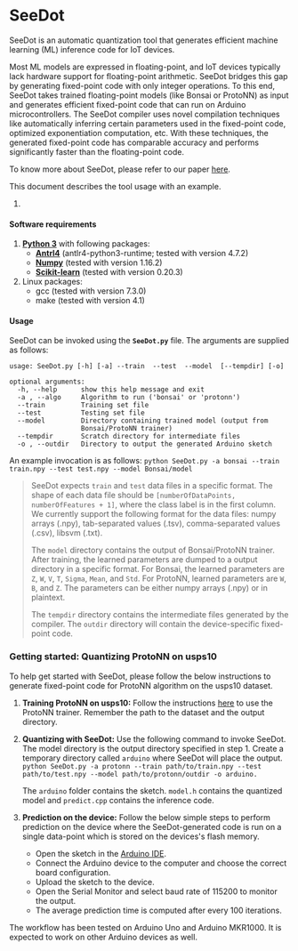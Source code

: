 # SeeDot

SeeDot is an automatic quantization tool that generates efficient machine learning (ML) inference code for IoT devices.

Most ML models are expressed in floating-point, and IoT devices typically lack hardware support for floating-point arithmetic. SeeDot bridges this gap by generating fixed-point code with only integer operations. To this end, SeeDot takes trained floating-point models (like Bonsai or ProtoNN) as input and generates efficient fixed-point code that can run on Arduino microcontrollers. The SeeDot compiler uses novel compilation techniques like automatically inferring certain parameters used in the fixed-point code, optimized exponentiation computation, etc. With these techniques, the generated fixed-point code has comparable accuracy and performs significantly faster than the floating-point code.

To know more about SeeDot, please refer to our paper [here](https://www.microsoft.com/en-us/research/publication/compiling-kb-sized-machine-learning-models-to-constrained-hardware/).

This document describes the tool usage with an example.

1. 

#### **Software requirements**

1. [**Python 3**](https://www.python.org/) with following packages:
   - **[Antrl4](http://www.antlr.org/)** (antlr4-python3-runtime; tested with version 4.7.2)
   - **[Numpy](http://www.numpy.org/)** (tested with version 1.16.2)
   - **[Scikit-learn](https://scikit-learn.org/stable/)** (tested with version 0.20.3)
2. Linux packages:
   - gcc (tested with version 7.3.0)
   - make (tested with version 4.1)

#### **Usage**

SeeDot can be invoked using the **`SeeDot.py`** file. The arguments are supplied as follows:

```
usage: SeeDot.py [-h] [-a] --train  --test  --model  [--tempdir] [-o]

optional arguments:
  -h, --help      show this help message and exit
  -a , --algo     Algorithm to run ('bonsai' or 'protonn')
  --train         Training set file
  --test          Testing set file
  --model         Directory containing trained model (output from
                  Bonsai/ProtoNN trainer)
  --tempdir       Scratch directory for intermediate files
  -o , --outdir   Directory to output the generated Arduino sketch
```

An example invocation is as follows:
`python SeeDot.py -a bonsai --train train.npy --test test.npy --model Bonsai/model`

> SeeDot expects `train` and `test` data files in a specific format. The shape of each data file should be `[numberOfDataPoints, numberOfFeatures + 1]`, where the class label is in the first column. We currently support the following format for the data files: numpy arrays (.npy), tab-separated values (.tsv), comma-separated values (.csv), libsvm (.txt).
>
> The `model` directory contains the output of Bonsai/ProtoNN trainer. After training, the learned parameters are dumped to a output directory in a specific format. For Bonsai, the learned parameters are `Z`, `W`, `V`, `T`, `Sigma`, `Mean`, and `Std`. For ProtoNN, learned parameters are `W`, `B`, and `Z`. The parameters can be either numpy arrays (.npy) or in plaintext.
>
> The `tempdir` directory contains the intermediate files generated by the compiler. The `outdir` directory will contain the device-specific fixed-point code.

### Getting started: Quantizing ProtoNN on usps10

To help get started with SeeDot, please follow the below instructions to generate fixed-point code for ProtoNN algorithm on the usps10 dataset.

1. **Training ProtoNN on usps10:** Follow the instructions [here](https://github.com/Microsoft/EdgeML/tree/master/tf/examples/ProtoNN) to use the ProtoNN trainer. Remember the path to the dataset and the output directory.

2. **Quantizing with SeeDot:** Use the following command to invoke SeeDot. The model directory is the output directory specified in step 1. Create a temporary directory called `arduino` where SeeDot will place the output.
   `python SeeDot.py -a protonn --train path/to/train.npy --test path/to/test.npy --model path/to/protonn/outdir -o arduino.`

   The `arduino` folder contains the sketch. `model.h` contains the quantized model and `predict.cpp` contains the inference code.

3. **Prediction on the device:** Follow the below simple steps to perform prediction on the device where the SeeDot-generated code is run on a single data-point which is stored on the devices's flash memory.

   - Open the sketch in the [Arduino IDE](https://www.arduino.cc/en/main/software).
   - Connect the Arduino device to the computer and choose the correct board configuration.
   - Upload the sketch to the device.
   - Open the Serial Monitor and select baud rate of 115200 to monitor the output.
   - The average prediction time is computed after every 100 iterations.

The workflow has been tested on Arduino Uno and Arduino MKR1000. It is expected to work on other Arduino devices as well.